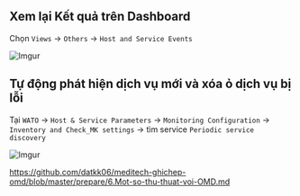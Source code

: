 ## Xem lại Kết quả trên Dashboard

Chọn `Views` -> `Others` -> `Host and Service Events`

![Imgur](https://i.imgur.com/40f468W.png)

## Tự động phát hiện dịch vụ mới và xóa ỏ dịch vụ bị lỗi

Tại `WATO` -> `Host & Service Parameters` -> `Monitoring Configuration` -> `Inventory and Check_MK settings` -> tìm service  `Periodic service discovery`

![Imgur](https://i.imgur.com/40f468W.png)

https://github.com/datkk06/meditech-ghichep-omd/blob/master/prepare/6.Mot-so-thu-thuat-voi-OMD.md